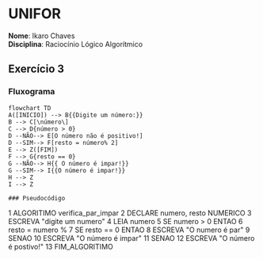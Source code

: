 # UNIFOR
**Nome**: Ikaro Chaves <br>
**Disciplina**: Raciocínio Lógico Algorítmico

## Exercício 3
### Fluxograma

```mermaid
flowchart TD
A([INICIO]) --> B{{Digite um número:}}
B --> C[\número\]
C --> D{número > 0}
D --NÃO--> E[O número não é positivo!]
D --SIM--> F[resto = número% 2]
E --> Z([FIM])
F --> G{resto == 0}
G --NÃO--> H{{ O número é impar!}}
G --SIM--> I{{O número é impar!}}
H --> Z
I --> Z

```

```
### Pseudocódigo
```
1  ALGORITIMO verifica_par_impar
2  DECLARE numero, resto NUMERICO
3  ESCREVA "digite um numero"
4  LEIA numero
5  SE numero > 0 ENTAO
6		resto = numero % 
7		SE resto == 0 ENTAO
8			ESCREVA "O numero é par"
9		SENAO
10			ESCREVA "O número é impar"
11  SENAO
12		ESCREVA "O número é postivo!"
13  FIM_ALGORITIMO
```



